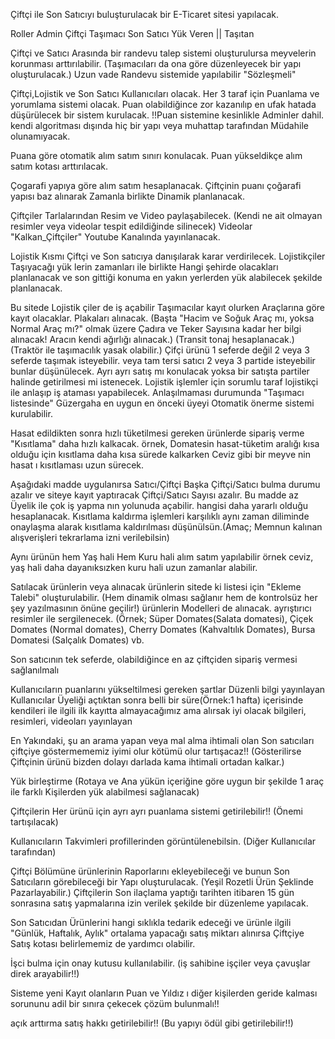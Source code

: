 Çiftçi ile Son Satıcıyı buluşturulacak bir E-Ticaret sitesi yapılacak.

Roller
Admin
Çiftçi
Taşımacı
Son Satıcı
Yük Veren || Taşıtan 

Çiftçi ve Satıcı Arasında bir randevu talep sistemi oluşturulursa meyvelerin korunması arttırılabilir. (Taşımacıları da ona göre düzenleyecek bir yapı oluşturulacak.)
Uzun vade Randevu sistemide yapılabilir "Sözleşmeli" 

Çiftçi,Lojistik ve Son Satıcı Kullanıcıları olacak.
Her 3 taraf için Puanlama ve yorumlama sistemi olacak.
Puan olabildiğince zor kazanılıp en ufak hatada düşürülecek bir sistem kurulacak.
!!Puan sistemine kesinlikle Adminler dahil. kendi algoritması dışında hiç bir yapı veya muhattap tarafından Müdahile olunamıyacak. 

Puana göre otomatik alım satım sınırı konulacak. Puan yükseldikçe alım satım kotası arttırılacak.

Çogarafi yapıya göre alım satım hesaplanacak.
Çiftçinin puanı çoğarafi yapısı baz alınarak Zamanla birlikte Dinamik planlanacak.

Çiftçiler Tarlalarından Resim ve Video paylaşabilecek. (Kendi ne ait olmayan resimler veya videolar tespit edildiğinde silinecek) Videolar "Kalkan_Çiftçiler" Youtube Kanalında yayınlanacak.

Lojistik Kısmı Çiftçi ve Son satıcıya  danışılarak karar verdirilecek.
Lojistikçiler Taşıyacağı yük lerin zamanları ile birlikte Hangi şehirde olacakları planlanacak ve son gittiği konuma en yakın yerlerden yük alabilecek şekilde planlanacak.

Bu sitede Lojistik çiler de iş açabilir
Taşımacılar kayıt olurken Araçlarına göre kayıt olacaklar. Plakaları alınacak. (Başta "Hacim ve Soğuk Araç mı, yoksa Normal Araç mı?" olmak üzere Çadıra ve Teker Sayısına kadar her bilgi alınacak! Aracın kendi ağırlığı alınacak.) (Transit tonaj hesaplanacak.)
(Traktör ile taşımacılık yasak olabilir.)
Çifçi ürünü 1 seferde değil 2 veya 3 seferde taşımak isteyebilir. veya tam tersi satıcı 2 veya 3 partide isteyebilir bunlar düşünülecek. Ayrı ayrı satış mı konulacak yoksa bir satışta partiler halinde getirilmesi mi istenecek. 
Lojistik işlemler için sorumlu taraf lojistikçi ile anlaşıp iş ataması yapabilecek. Anlaşılmaması durumunda "Taşımacı listesinde" Güzergaha en uygun  en önceki üyeyi Otomatik önerme sistemi kurulabilir.


Hasat edildikten sonra hızlı tüketilmesi gereken ürünlerde sipariş verme "Kısıtlama" daha hızlı kalkacak. örnek, Domatesin hasat-tüketim aralığı kısa olduğu için kısıtlama daha  kısa sürede kalkarken Ceviz gibi bir meyve nin hasat ı kısıtlaması uzun sürecek.

 Aşağıdaki madde uygulanırsa Satıcı/Çiftçi Başka Çiftçi/Satıcı bulma durumu azalır ve siteye kayıt yaptıracak Çiftçi/Satıcı Sayısı azalır. 
Bu madde az Üyelik ile çok iş yapma nın yolunuda açabilir. hangisi daha yararlı olduğu hesaplanacak. 
Kısıtlama kaldırma işlemleri karşılıklı aynı zaman diliminde onaylaşma alarak kısıtlama kaldırılması düşünülsün.(Amaç; Memnun kalınan alışverişleri tekrarlama izni verilebilsin)


Aynı ürünün hem Yaş hali Hem Kuru hali alım satım yapılabilir örnek ceviz, yaş hali daha dayanıksızken kuru hali uzun zamanlar alabilir. 

Satılacak ürünlerin veya alınacak ürünlerin sitede ki listesi için "Ekleme Talebi" oluşturulabilir. (Hem dinamik olması sağlanır hem de kontrolsüz her şey yazılmasının önüne geçilir!)
ürünlerin Modelleri de alınacak. ayrıştırıcı resimler ile sergilenecek. (Örnek; Süper Domates(Salata domatesi), Çiçek Domates (Normal domates), Cherry Domates (Kahvaltılık Domates), Bursa Domatesi (Salçalık Domates) vb.

Son satıcının tek seferde, olabildiğince en az çiftçiden sipariş vermesi sağlanılmalı

Kullanıcıların puanlarını yükseltilmesi gereken şartlar
Düzenli bilgi yayınlayan
Kullanıcılar Üyeliği açtıktan sonra belli bir süre(Örnek:1 hafta) içerisinde kendileri ile ilgili ilk kayıtta almayacağımız ama alırsak iyi olacak bilgileri, resimleri, videoları yayınlayan

En Yakındaki, şu an arama yapan veya mal alma ihtimali olan Son satıcıları çiftçiye göstermememiz iyimi olur kötümü olur tartışacaz!! (Gösterilirse Çiftçinin ürünü bizden dolayı darlada kama ihtimali ortadan kalkar.)

Yük birleştirme (Rotaya ve Ana yükün içeriğine göre uygun bir şekilde 1 araç ile  farklı Kişilerden yük alabilmesi sağlanacak)

Çiftçilerin Her ürünü için ayrı ayrı puanlama sistemi getirilebilir!! (Önemi tartışılacak)

Kullanıcıların Takvimleri profillerinden görüntülenebilsin. (Diğer Kullanıcılar tarafından)

Çiftçi Bölümüne ürünlerinin Raporlarını ekleyebileceği ve bunun Son Satıcıların görebileceği bir Yapı oluşturulacak. (Yeşil Rozetli Ürün Şeklinde Pazarlayabilir.)
Çiftçilerin Son ilaçlama yaptığı tarihten itibaren 15 gün sonrasına satış yapmalarına izin verilek şekilde bir düzenleme yapılacak. 

Son Satıcıdan Ürünlerini hangi sıklıkla tedarik edeceği ve ürünle ilgili "Günlük, Haftalık, Aylık" ortalama yapacağı satış miktarı alınırsa Çiftçiye Satış kotası belirlememiz de yardımcı olabilir. 

İşci bulma için onay kutusu kullanılabilir. (iş sahibine işçiler veya çavuşlar direk arayabilir!!)

Sisteme yeni Kayıt olanların Puan ve Yıldız ı diğer kişilerden geride kalması sorununu adil bir sınıra çekecek çözüm bulunmalı!!

açık arttırma satış hakkı getirilebilir!! (Bu yapıyı ödül gibi getirilebilir!!)
